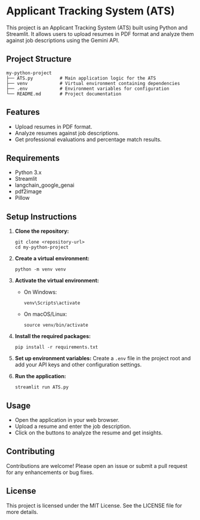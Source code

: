 # Applicant Tracking System (ATS)

This project is an Applicant Tracking System (ATS) built using Python and Streamlit. It allows users to upload resumes in PDF format and analyze them against job descriptions using the Gemini API.

## Project Structure

```
my-python-project
├── ATS.py          # Main application logic for the ATS
├── venv            # Virtual environment containing dependencies
├── .env            # Environment variables for configuration
└── README.md       # Project documentation
```

## Features

- Upload resumes in PDF format.
- Analyze resumes against job descriptions.
- Get professional evaluations and percentage match results.

## Requirements

- Python 3.x
- Streamlit
- langchain_google_genai
- pdf2image
- Pillow

## Setup Instructions

1. **Clone the repository:**
   ```
   git clone <repository-url>
   cd my-python-project
   ```

2. **Create a virtual environment:**
   ```
   python -m venv venv
   ```

3. **Activate the virtual environment:**
   - On Windows:
     ```
     venv\Scripts\activate
     ```
   - On macOS/Linux:
     ```
     source venv/bin/activate
     ```

4. **Install the required packages:**
   ```
   pip install -r requirements.txt
   ```

5. **Set up environment variables:**
   Create a `.env` file in the project root and add your API keys and other configuration settings.

6. **Run the application:**
   ```
   streamlit run ATS.py
   ```

## Usage

- Open the application in your web browser.
- Upload a resume and enter the job description.
- Click on the buttons to analyze the resume and get insights.

## Contributing

Contributions are welcome! Please open an issue or submit a pull request for any enhancements or bug fixes.

## License

This project is licensed under the MIT License. See the LICENSE file for more details.